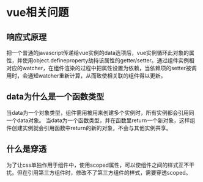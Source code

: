 # vue相关问题

## 响应式原理

把一个普通的javascript传递给vue实例的data选项后，vue实例循环此对象的属性，并使用object.defineproperty劫持该属性的getter/setter。通过组件实例相对应的watcher，在组件渲染的过程中把属性设置为依赖，当依赖项的setter被调用时，会通知watcher重新计算，从而致使相关联的组件得以更新。

## data为什么是一个函数类型

当data为一个对象类型，组件需用被用来创建多个实例时，所有实例都会引用同一个data对象。 当data为一个函数类型，并在函数里return一个新对象，这样组件创建实例就会引用函数中return的新的对象，不会与其他实例共享。

## 什么是穿透

为了让css单独作用于组件中，使用scoped属性，可以使组件之间的样式互不干扰。但在引用第三方组件时，修改不了第三方组件的样式，需要穿透scoped。

